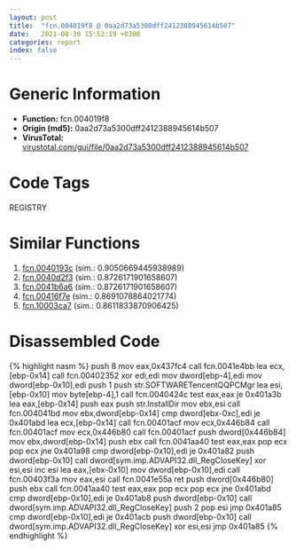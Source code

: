 ```yaml
---
layout: post
title:  "fcn.004019f8 @ 0aa2d73a5300dff2412388945614b507"
date:   2021-08-30 15:52:19 +0300
categories: report
index: false
---
```


# Generic Information
- **Function:** fcn.004019f8
- **Origin (md5):** 0aa2d73a5300dff2412388945614b507
- **VirusTotal:** [virustotal.com/gui/file/0aa2d73a5300dff2412388945614b507][virustotal_ref]

# Code Tags
<span class="tag" id="REGISTRY">REGISTRY</span>


# Similar Functions

1. [fcn.0040193c][similar_1_ref] (sim.: 0.9050669445938989)
2. [fcn.0040d2f3][similar_2_ref] (sim.: 0.8726171901658607)
3. [fcn.0041b6a6][similar_3_ref] (sim.: 0.8726171901658607)
4. [fcn.00416f7e][similar_4_ref] (sim.: 0.8691078864021774)
5. [fcn.10003ca7][similar_5_ref] (sim.: 0.8611833870906425)


# Disassembled Code

{% highlight nasm %}
push 8
mov eax,0x437fc4
call fcn.0041e4bb
lea ecx,[ebp-0x14]
call fcn.00402352
xor edi,edi
mov dword[ebp-4],edi
mov dword[ebp-0x10],edi
push 1
push str.SOFTWARETencentQQPCMgr
lea esi,[ebp-0x10]
mov byte[ebp-4],1
call fcn.0040424c
test eax,eax
je 0x401a3b
lea eax,[ebp-0x14]
push eax
push str.InstallDir
mov ebx,esi
call fcn.004041bd
mov ebx,dword[ebp-0x14]
cmp dword[ebx-0xc],edi
je 0x401abd
lea ecx,[ebp-0x14]
call fcn.00401acf
mov ecx,0x446b84
call fcn.00401acf
mov ecx,0x446b80
call fcn.00401acf
push dword[0x446b84]
mov ebx,dword[ebp-0x14]
push ebx
call fcn.0041aa40
test eax,eax
pop ecx
pop ecx
jne 0x401a98
cmp dword[ebp-0x10],edi
je 0x401a82
push dword[ebp-0x10]
call dword[sym.imp.ADVAPI32.dll_RegCloseKey]
xor esi,esi
inc esi
lea eax,[ebx-0x10]
mov dword[ebp-0x10],edi
call fcn.00403f3a
mov eax,esi
call fcn.0041e55a
ret
push dword[0x446b80]
push ebx
call fcn.0041aa40
test eax,eax
pop ecx
pop ecx
jne 0x401abd
cmp dword[ebp-0x10],edi
je 0x401ab8
push dword[ebp-0x10]
call dword[sym.imp.ADVAPI32.dll_RegCloseKey]
push 2
pop esi
jmp 0x401a85
cmp dword[ebp-0x10],edi
je 0x401acb
push dword[ebp-0x10]
call dword[sym.imp.ADVAPI32.dll_RegCloseKey]
xor esi,esi
jmp 0x401a85
{% endhighlight %}


[similar_1_ref]: /report/fcn.0040193c@0aa2d73a5300dff2412388945614b507
[similar_2_ref]: /report/fcn.0040d2f3@59aef7c08025d70f84c85db2092fc99e
[similar_3_ref]: /report/fcn.0041b6a6@1123b7aa5760238fe93045e585b8234c
[similar_4_ref]: /report/fcn.00416f7e@44e1ffcf4e71f4505c09d520fd75f1e4
[similar_5_ref]: /report/fcn.10003ca7@090dc3a8da6aa33c667b678303e4bdd6
[virustotal_ref]: https://www.virustotal.com/gui/file/0aa2d73a5300dff2412388945614b507
